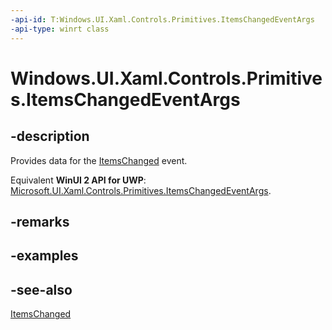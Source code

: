 ```yaml
---
-api-id: T:Windows.UI.Xaml.Controls.Primitives.ItemsChangedEventArgs
-api-type: winrt class
---
```


<!-- Class syntax.
public class ItemsChangedEventArgs : Windows.UI.Xaml.Controls.Primitives.IItemsChangedEventArgs
-->

# Windows.UI.Xaml.Controls.Primitives.ItemsChangedEventArgs

## -description
Provides data for the [ItemsChanged](../windows.ui.xaml.controls/itemcontainergenerator_itemschanged.md) event.

Equivalent **WinUI 2 API for UWP**: [Microsoft.UI.Xaml.Controls.Primitives.ItemsChangedEventArgs](/windows/winui/api/microsoft.ui.xaml.controls.primitives.itemschangedeventargs).

## -remarks

## -examples

## -see-also
[ItemsChanged](../windows.ui.xaml.controls/itemcontainergenerator_itemschanged.md)

